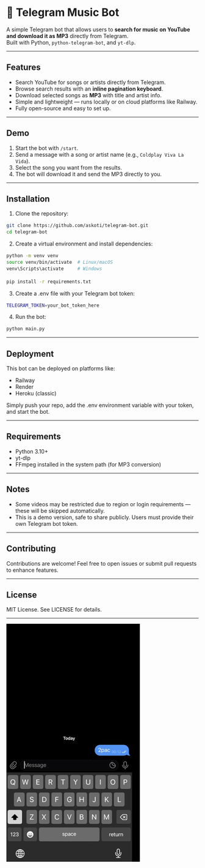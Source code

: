 # 🎵 Telegram Music Bot

A simple Telegram bot that allows users to **search for music on YouTube and download it as MP3** directly from Telegram.  
Built with Python, `python-telegram-bot`, and `yt-dlp`.

---

## Features

- Search YouTube for songs or artists directly from Telegram.
- Browse search results with an **inline pagination keyboard**.
- Download selected songs as **MP3** with title and artist info.
- Simple and lightweight — runs locally or on cloud platforms like Railway.
- Fully open-source and easy to set up.

---

## Demo

1. Start the bot with `/start`.
2. Send a message with a song or artist name (e.g., `Coldplay Viva La Vida`).
3. Select the song you want from the results.
4. The bot will download it and send the MP3 directly to you.

---

## Installation

1. Clone the repository:

```bash
git clone https://github.com/askoti/telegram-bot.git
cd telegram-bot
```

2. Create a virtual environment and install dependencies:

```bash
python -m venv venv
source venv/bin/activate  # Linux/macOS
venv\Scripts\activate     # Windows

pip install -r requirements.txt
```

3. Create a .env file with your Telegram bot token:
   
```bash
TELEGRAM_TOKEN=your_bot_token_here
```

4. Run the bot:
   
```bash
python main.py
```

---

## Deployment

This bot can be deployed on platforms like:

- Railway
- Render
- Heroku (classic)
  
Simply push your repo, add the .env environment variable with your token, and start the bot.

---

## Requirements

- Python 3.10+
- yt-dlp
- FFmpeg installed in the system path (for MP3 conversion)

---
  
## Notes

- Some videos may be restricted due to region or login requirements — these will be skipped automatically.
- This is a demo version, safe to share publicly. Users must provide their own Telegram bot token.

---

## Contributing

Contributions are welcome! Feel free to open issues or submit pull requests to enhance features.

---

## License

MIT License. See LICENSE for details. 

---

![Telegram Music Bot Demo](demo.GIF)
